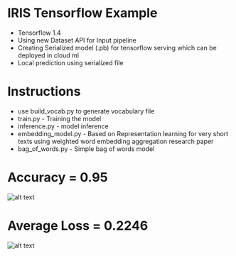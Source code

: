 # IRIS Tensorflow Example

- Tensorflow 1.4
- Using new Dataset API for Input pipeline
- Creating Serialized model (.pb) for tensorflow serving which can be deployed in cloud ml
- Local prediction using serialized file

# Instructions

- use build_vocab.py to generate vocabulary file
- train.py - Training the model
- inference.py - model inference
- embedding_model.py - Based on Representation learning for very short texts using weighted word embedding aggregation research paper
- bag_of_words.py - Simple bag of words model

Accuracy = 0.95
===============
![alt text](https://github.com/kishorenayar/Machine-Learning-Solutions/blob/master/Problems-Solutions/text/SpamClassification/images/Accuracy.PNG)

Average Loss = 0.2246
=====================
![alt text](https://github.com/kishorenayar/Machine-Learning-Solutions/blob/master/Problems-Solutions/text/SpamClassification/images/Loss.PNG)
